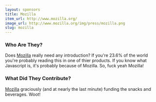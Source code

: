 ```yaml
---
layout: sponsors
title: Mozilla
item_url: http://www.mozilla.org/
image_url: http://www.mozilla.org/img/press/mozilla.png
slug: mozilla
---
```


### Who Are They?

Does [Mozilla](http://mozilla.org) really need any introduction? If you're 23.6% of the world you're probably reading this in one of thier products. If you know what Javascript is, it's probably because of Mozilla. So, fuck yeah Mozilla! 

### What Did They Contribute?

[Mozilla](http://mozilla.org) graciously (and at nearly the last minute) funding the snacks and beverages. Woot!